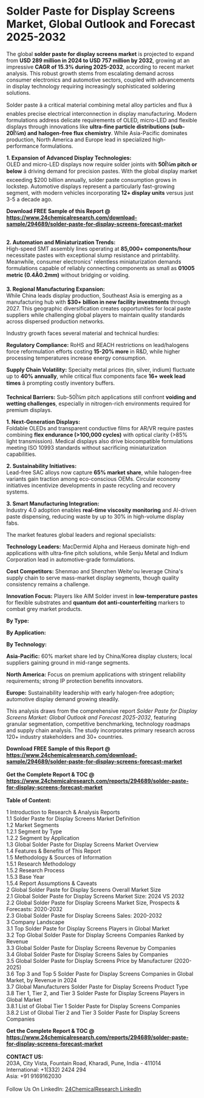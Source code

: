 <h1>Solder Paste for Display Screens Market, Global Outlook and Forecast 2025-2032</h1><p>The global <strong>solder paste for display screens market</strong> is projected to expand from <strong>USD 289 million in 2024 to USD 757 million by 2032</strong>, growing at an impressive <strong>CAGR of 15.3% during 2025-2032</strong>, according to recent market analysis. This robust growth stems from escalating demand across consumer electronics and automotive sectors, coupled with advancements in display technology requiring increasingly sophisticated soldering solutions.</p><p>Solder paste â a critical material combining metal alloy particles and flux â enables precise electrical interconnection in display manufacturing. Modern formulations address delicate requirements of OLED, micro-LED and flexible displays through innovations like <strong>ultra-fine particle distributions (sub-20Î¼m) and halogen-free flux chemistry</strong>. While Asia-Pacific dominates production, North America and Europe lead in specialized high-performance formulations.</p><p><strong>1. Expansion of Advanced Display Technologies:</strong><br>
OLED and micro-LED displays now require solder joints with <strong>50Î¼m pitch or below</strong> â driving demand for precision pastes. With the global display market exceeding $200 billion annually, solder paste consumption grows in lockstep. Automotive displays represent a particularly fast-growing segment, with modern vehicles incorporating <strong>12+ display units</strong> versus just 3-5 a decade ago.</p><div><b>Download FREE Sample of this Report @ 
            <a href="https://www.24chemicalresearch.com/download-sample/294689/solder-paste-for-display-screens-forecast-market">
            https://www.24chemicalresearch.com/download-sample/294689/solder-paste-for-display-screens-forecast-market</a></b></div><br><p><strong>2. Automation and Miniaturization Trends:</strong><br>
High-speed SMT assembly lines operating at <strong>85,000+ components/hour</strong> necessitate pastes with exceptional slump resistance and printability. Meanwhile, consumer electronics' relentless miniaturization demands formulations capable of reliably connecting components as small as <strong>01005 metric (0.4Ã0.2mm)</strong> without bridging or voiding.</p><p><strong>3. Regional Manufacturing Expansion:</strong><br>
While China leads display production, Southeast Asia is emerging as a manufacturing hub with <strong>$30+ billion in new facility investments</strong> through 2027. This geographic diversification creates opportunities for local paste suppliers while challenging global players to maintain quality standards across dispersed production networks.</p><p>Industry growth faces several material and technical hurdles:</p><p><strong>Regulatory Compliance:</strong> RoHS and REACH restrictions on lead/halogens force reformulation efforts costing <strong>15-20% more</strong> in R&amp;D, while higher processing temperatures increase energy consumption.</p><p><strong>Supply Chain Volatility:</strong> Specialty metal prices (tin, silver, indium) fluctuate up to <strong>40% annually</strong>, while critical flux components face <strong>16+ week lead times</strong> â prompting costly inventory buffers.</p><p><strong>Technical Barriers:</strong> Sub-50Î¼m pitch applications still confront <strong>voiding and wetting challenges</strong>, especially in nitrogen-rich environments required for premium displays.</p><p><strong>1. Next-Generation Displays:</strong><br>
Foldable OLEDs and transparent conductive films for AR/VR require pastes combining <strong>flex endurance (&gt;100,000 cycles)</strong> with optical clarity (&gt;85% light transmission). Medical displays also drive biocompatible formulations meeting ISO 10993 standards without sacrificing miniaturization capabilities.</p><p><strong>2. Sustainability Initiatives:</strong><br>
Lead-free SAC alloys now capture <strong>65% market share</strong>, while halogen-free variants gain traction among eco-conscious OEMs. Circular economy initiatives incentivize developments in paste recycling and recovery systems.</p><p><strong>3. Smart Manufacturing Integration:</strong><br>
Industry 4.0 adoption enables <strong>real-time viscosity monitoring</strong> and AI-driven paste dispensing, reducing waste by up to 30% in high-volume display fabs.</p><p>The market features global leaders and regional specialists:</p><p><strong>Technology Leaders:</strong> MacDermid Alpha and Heraeus dominate high-end applications with ultra-fine pitch solutions, while Senju Metal and Indium Corporation lead in automotive-grade formulations.</p><p><strong>Cost Competitors:</strong> Shenmao and Shenzhen Weite'ou leverage China's supply chain to serve mass-market display segments, though quality consistency remains a challenge.</p><p><strong>Innovation Focus:</strong> Players like AIM Solder invest in <strong>low-temperature pastes</strong> for flexible substrates and <strong>quantum dot anti-counterfeiting</strong> markers to combat grey market products.</p><p><strong>By Type:</strong></p><p><strong>By Application:</strong></p><p><strong>By Technology:</strong></p><p><strong>Asia-Pacific:</strong> 60% market share led by China/Korea display clusters; local suppliers gaining ground in mid-range segments.</p><p><strong>North America:</strong> Focus on premium applications with stringent reliability requirements; strong IP protection benefits innovators.</p><p><strong>Europe:</strong> Sustainability leadership with early halogen-free adoption; automotive display demand growing steadily.</p><p>This analysis draws from the comprehensive report <em>Solder Paste for Display Screens Market: Global Outlook and Forecast 2025-2032</em>, featuring granular segmentation, competitive benchmarking, technology roadmaps and supply chain analysis. The study incorporates primary research across 120+ industry stakeholders and 30+ countries.</p><div><b>Download FREE Sample of this Report @ 
            <a href="https://www.24chemicalresearch.com/download-sample/294689/solder-paste-for-display-screens-forecast-market">
            https://www.24chemicalresearch.com/download-sample/294689/solder-paste-for-display-screens-forecast-market</a></b></div><br><div><b>Get the Complete Report & TOC @ 
            <a href="https://www.24chemicalresearch.com/reports/294689/solder-paste-for-display-screens-forecast-market">
            https://www.24chemicalresearch.com/reports/294689/solder-paste-for-display-screens-forecast-market</a></b></div><br>
            <b>Table of Content:</b><p>1 Introduction to Research & Analysis Reports<br />
 1.1 Solder Paste for Display Screens Market Definition<br />
 1.2 Market Segments<br />
 1.2.1 Segment by Type<br />
 1.2.2 Segment by Application<br />
 1.3 Global Solder Paste for Display Screens Market Overview<br />
 1.4 Features & Benefits of This Report<br />
 1.5 Methodology & Sources of Information<br />
 1.5.1 Research Methodology<br />
 1.5.2 Research Process<br />
 1.5.3 Base Year<br />
 1.5.4 Report Assumptions & Caveats<br />
2 Global Solder Paste for Display Screens Overall Market Size<br />
 2.1 Global Solder Paste for Display Screens Market Size: 2024 VS 2032<br />
 2.2 Global Solder Paste for Display Screens Market Size, Prospects & Forecasts: 2020-2032<br />
 2.3 Global Solder Paste for Display Screens Sales: 2020-2032<br />
3 Company Landscape<br />
 3.1 Top Solder Paste for Display Screens Players in Global Market<br />
 3.2 Top Global Solder Paste for Display Screens Companies Ranked by Revenue<br />
 3.3 Global Solder Paste for Display Screens Revenue by Companies<br />
 3.4 Global Solder Paste for Display Screens Sales by Companies<br />
 3.5 Global Solder Paste for Display Screens Price by Manufacturer (2020-2025)<br />
 3.6 Top 3 and Top 5 Solder Paste for Display Screens Companies in Global Market, by Revenue in 2024<br />
 3.7 Global Manufacturers Solder Paste for Display Screens Product Type<br />
 3.8 Tier 1, Tier 2, and Tier 3 Solder Paste for Display Screens Players in Global Market<br />
 3.8.1 List of Global Tier 1 Solder Paste for Display Screens Companies<br />
 3.8.2 List of Global Tier 2 and Tier 3 Solder Paste for Display Screens Companies</p><div><b>Get the Complete Report & TOC @ 
            <a href="https://www.24chemicalresearch.com/reports/294689/solder-paste-for-display-screens-forecast-market">
            https://www.24chemicalresearch.com/reports/294689/solder-paste-for-display-screens-forecast-market</a></b></div><br><b>CONTACT US:</b><br>
            203A, City Vista, Fountain Road, Kharadi, Pune, India - 411014<br>
            International: +1(332) 2424 294<br>
            Asia: +91 9169162030 <br><br>
            Follow Us On LinkedIn: <a href="https://www.linkedin.com/company/24chemicalresearch/">24ChemicalResearch LinkedIn</a>
